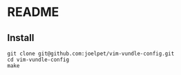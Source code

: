 README
======

Install
-------

    git clone git@github.com:joelpet/vim-vundle-config.git
    cd vim-vundle-config
    make
